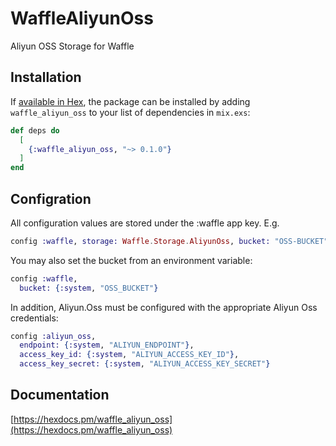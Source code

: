 # WaffleAliyunOss

Aliyun OSS Storage for Waffle

## Installation

If [available in Hex](https://hex.pm/docs/publish), the package can be installed
by adding `waffle_aliyun_oss` to your list of dependencies in `mix.exs`:

```elixir
def deps do
  [
    {:waffle_aliyun_oss, "~> 0.1.0"}
  ]
end
```

## Configration
All configuration values are stored under the :waffle app key. E.g.
```elixir
config :waffle, storage: Waffle.Storage.AliyunOss, bucket: "OSS-BUCKET",
```
You may also set the bucket from an environment variable:
```elixir
config :waffle,
  bucket: {:system, "OSS_BUCKET"}
```

In addition, Aliyun.Oss must be configured with the appropriate Aliyun Oss
credentials:
```elixir
config :aliyun_oss,
  endpoint: {:system, "ALIYUN_ENDPOINT"},
  access_key_id: {:system, "ALIYUN_ACCESS_KEY_ID"},
  access_key_secret: {:system, "ALIYUN_ACCESS_KEY_SECRET"}
```

## Documentation
[https://hexdocs.pm/waffle_aliyun_oss](https://hexdocs.pm/waffle_aliyun_oss)
